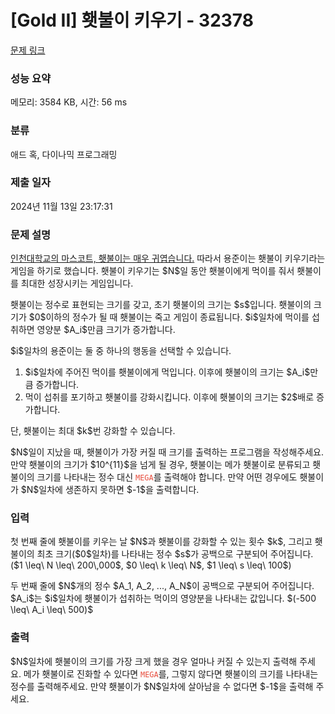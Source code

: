 # [Gold II] 횃불이 키우기 - 32378 

[문제 링크](https://www.acmicpc.net/problem/32378) 

### 성능 요약

메모리: 3584 KB, 시간: 56 ms

### 분류

애드 혹, 다이나믹 프로그래밍

### 제출 일자

2024년 11월 13일 23:17:31

### 문제 설명

<p><a href="https://www.inu.ac.kr/inu/731/subview.do">인천대학교의 마스코트, 횃불이는 매우 귀엽습니다.</a> 따라서 용준이는 횃불이 키우기라는 게임을 하기로 했습니다. 횃불이 키우기는 $N$일 동안 횃불이에게 먹이를 줘서 횃불이를 최대한 성장시키는 게임입니다.</p>

<p>횃불이는 정수로 표현되는 크기를 갖고, 초기 횃불이의 크기는 $s$입니다. 횃불이의 크기가 $0$이하의 정수가 될 때 횃불이는 죽고 게임이 종료됩니다. $i$일차에 먹이를 섭취하면 영양분 $A_i$만큼 크기가 증가합니다.</p>

<p>$i$일차의 용준이는 둘 중 하나의 행동을 선택할 수 있습니다.</p>

<ol>
	<li>$i$일차에 주어진 먹이를 횃불이에게 먹입니다. 이후에 횃불이의 크기는 $A_i$만큼 증가합니다.</li>
	<li>먹이 섭취를 포기하고 횃불이를 강화시킵니다. 이후에 횃불이의 크기는 $2$배로 증가합니다.</li>
</ol>

<p>단, 횃불이는 최대 $k$번 강화할 수 있습니다.</p>

<p>$N$일이 지났을 때, 횃불이가 가장 커질 때 크기를 출력하는 프로그램을 작성해주세요. 만약 횃불이의 크기가 $10^{11}$을 넘게 될 경우, 횃불이는 메가 횃불이로 분류되고 횃불이의 크기를 나타내는 정수 대신 <span style="color:#e74c3c;"><code>MEGA</code></span>를 출력해야 합니다. 만약 어떤 경우에도 횃불이가 $N$일차에 생존하지 못하면 $-1$을 출력합니다.</p>

### 입력 

 <p>첫 번째 줄에 횃불이를 키우는 날 $N$과 횃불이를 강화할 수 있는 횟수 $k$, 그리고 횃불이의 최초 크기($0$일차)를 나타내는 정수 $s$가 공백으로 구분되어 주어집니다.($1 \leq\ N \leq\ 200\,000$, $0 \leq\ k \leq\ N$, $1 \leq\ s \leq\ 100$)</p>

<p>두 번째 줄에 $N$개의 정수 $A_1, A_2, ..., A_N$이 공백으로 구분되어 주어집니다. $A_i$는 $i$일차에 횃불이가 섭취하는 먹이의 영양분을 나타내는 값입니다. $(-500 \leq\ A_i \leq\ 500)$</p>

### 출력 

 <p>$N$일차에 횃불이의 크기를 가장 크게 했을 경우 얼마나 커질 수 있는지 출력해 주세요. 메가 횃불이로 진화할 수 있다면 <span style="color:#e74c3c;"><code>MEGA</code></span>를, 그렇지 않다면 횃불이의 크기를 나타내는 정수를 출력해주세요. 만약 횃불이가 $N$일차에 살아남을 수 없다면 $-1$을 출력해 주세요.</p>

